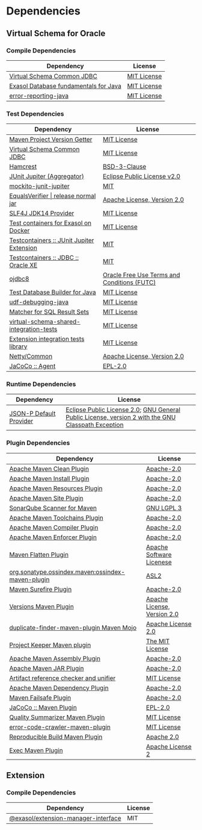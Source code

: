 <!-- @formatter:off -->
# Dependencies

## Virtual Schema for Oracle

### Compile Dependencies

| Dependency                                 | License          |
| ------------------------------------------ | ---------------- |
| [Virtual Schema Common JDBC][0]            | [MIT License][1] |
| [Exasol Database fundamentals for Java][2] | [MIT License][3] |
| [error-reporting-java][4]                  | [MIT License][5] |

### Test Dependencies

| Dependency                                      | License                                           |
| ----------------------------------------------- | ------------------------------------------------- |
| [Maven Project Version Getter][6]               | [MIT License][7]                                  |
| [Virtual Schema Common JDBC][0]                 | [MIT License][1]                                  |
| [Hamcrest][8]                                   | [BSD-3-Clause][9]                                 |
| [JUnit Jupiter (Aggregator)][10]                | [Eclipse Public License v2.0][11]                 |
| [mockito-junit-jupiter][12]                     | [MIT][13]                                         |
| [EqualsVerifier \| release normal jar][14]      | [Apache License, Version 2.0][15]                 |
| [SLF4J JDK14 Provider][16]                      | [MIT License][17]                                 |
| [Test containers for Exasol on Docker][18]      | [MIT License][19]                                 |
| [Testcontainers :: JUnit Jupiter Extension][20] | [MIT][21]                                         |
| [Testcontainers :: JDBC :: Oracle XE][20]       | [MIT][21]                                         |
| [ojdbc8][22]                                    | [Oracle Free Use Terms and Conditions (FUTC)][23] |
| [Test Database Builder for Java][24]            | [MIT License][25]                                 |
| [udf-debugging-java][26]                        | [MIT License][27]                                 |
| [Matcher for SQL Result Sets][28]               | [MIT License][29]                                 |
| [virtual-schema-shared-integration-tests][30]   | [MIT License][31]                                 |
| [Extension integration tests library][32]       | [MIT License][33]                                 |
| [Netty/Common][34]                              | [Apache License, Version 2.0][35]                 |
| [JaCoCo :: Agent][36]                           | [EPL-2.0][37]                                     |

### Runtime Dependencies

| Dependency                    | License                                                                                                        |
| ----------------------------- | -------------------------------------------------------------------------------------------------------------- |
| [JSON-P Default Provider][38] | [Eclipse Public License 2.0][39]; [GNU General Public License, version 2 with the GNU Classpath Exception][40] |

### Plugin Dependencies

| Dependency                                              | License                           |
| ------------------------------------------------------- | --------------------------------- |
| [Apache Maven Clean Plugin][41]                         | [Apache-2.0][15]                  |
| [Apache Maven Install Plugin][42]                       | [Apache-2.0][15]                  |
| [Apache Maven Resources Plugin][43]                     | [Apache-2.0][15]                  |
| [Apache Maven Site Plugin][44]                          | [Apache-2.0][15]                  |
| [SonarQube Scanner for Maven][45]                       | [GNU LGPL 3][46]                  |
| [Apache Maven Toolchains Plugin][47]                    | [Apache-2.0][15]                  |
| [Apache Maven Compiler Plugin][48]                      | [Apache-2.0][15]                  |
| [Apache Maven Enforcer Plugin][49]                      | [Apache-2.0][15]                  |
| [Maven Flatten Plugin][50]                              | [Apache Software Licenese][15]    |
| [org.sonatype.ossindex.maven:ossindex-maven-plugin][51] | [ASL2][52]                        |
| [Maven Surefire Plugin][53]                             | [Apache-2.0][15]                  |
| [Versions Maven Plugin][54]                             | [Apache License, Version 2.0][15] |
| [duplicate-finder-maven-plugin Maven Mojo][55]          | [Apache License 2.0][56]          |
| [Project Keeper Maven plugin][57]                       | [The MIT License][58]             |
| [Apache Maven Assembly Plugin][59]                      | [Apache-2.0][15]                  |
| [Apache Maven JAR Plugin][60]                           | [Apache-2.0][15]                  |
| [Artifact reference checker and unifier][61]            | [MIT License][62]                 |
| [Apache Maven Dependency Plugin][63]                    | [Apache-2.0][15]                  |
| [Maven Failsafe Plugin][64]                             | [Apache-2.0][15]                  |
| [JaCoCo :: Maven Plugin][65]                            | [EPL-2.0][37]                     |
| [Quality Summarizer Maven Plugin][66]                   | [MIT License][67]                 |
| [error-code-crawler-maven-plugin][68]                   | [MIT License][69]                 |
| [Reproducible Build Maven Plugin][70]                   | [Apache 2.0][52]                  |
| [Exec Maven Plugin][71]                                 | [Apache License 2][15]            |

## Extension

### Compile Dependencies

| Dependency                                | License |
| ----------------------------------------- | ------- |
| [@exasol/extension-manager-interface][72] | MIT     |

[0]: https://github.com/exasol/virtual-schema-common-jdbc/
[1]: https://github.com/exasol/virtual-schema-common-jdbc/blob/main/LICENSE
[2]: https://github.com/exasol/db-fundamentals-java/
[3]: https://github.com/exasol/db-fundamentals-java/blob/main/LICENSE
[4]: https://github.com/exasol/error-reporting-java/
[5]: https://github.com/exasol/error-reporting-java/blob/main/LICENSE
[6]: https://github.com/exasol/maven-project-version-getter/
[7]: https://github.com/exasol/maven-project-version-getter/blob/main/LICENSE
[8]: http://hamcrest.org/JavaHamcrest/
[9]: https://raw.githubusercontent.com/hamcrest/JavaHamcrest/master/LICENSE
[10]: https://junit.org/junit5/
[11]: https://www.eclipse.org/legal/epl-v20.html
[12]: https://github.com/mockito/mockito
[13]: https://opensource.org/licenses/MIT
[14]: https://www.jqno.nl/equalsverifier
[15]: https://www.apache.org/licenses/LICENSE-2.0.txt
[16]: http://www.slf4j.org
[17]: http://www.opensource.org/licenses/mit-license.php
[18]: https://github.com/exasol/exasol-testcontainers/
[19]: https://github.com/exasol/exasol-testcontainers/blob/main/LICENSE
[20]: https://java.testcontainers.org
[21]: http://opensource.org/licenses/MIT
[22]: https://www.oracle.com/database/technologies/maven-central-guide.html
[23]: https://www.oracle.com/downloads/licenses/oracle-free-license.html
[24]: https://github.com/exasol/test-db-builder-java/
[25]: https://github.com/exasol/test-db-builder-java/blob/main/LICENSE
[26]: https://github.com/exasol/udf-debugging-java/
[27]: https://github.com/exasol/udf-debugging-java/blob/main/LICENSE
[28]: https://github.com/exasol/hamcrest-resultset-matcher/
[29]: https://github.com/exasol/hamcrest-resultset-matcher/blob/main/LICENSE
[30]: https://github.com/exasol/virtual-schema-shared-integration-tests/
[31]: https://github.com/exasol/virtual-schema-shared-integration-tests/blob/main/LICENSE
[32]: https://github.com/exasol/extension-manager/
[33]: https://github.com/exasol/extension-manager/blob/main/LICENSE
[34]: https://netty.io/netty-common/
[35]: https://www.apache.org/licenses/LICENSE-2.0
[36]: https://www.eclemma.org/jacoco/index.html
[37]: https://www.eclipse.org/legal/epl-2.0/
[38]: https://github.com/eclipse-ee4j/jsonp
[39]: https://projects.eclipse.org/license/epl-2.0
[40]: https://projects.eclipse.org/license/secondary-gpl-2.0-cp
[41]: https://maven.apache.org/plugins/maven-clean-plugin/
[42]: https://maven.apache.org/plugins/maven-install-plugin/
[43]: https://maven.apache.org/plugins/maven-resources-plugin/
[44]: https://maven.apache.org/plugins/maven-site-plugin/
[45]: http://docs.sonarqube.org/display/PLUG/Plugin+Library/sonar-maven-plugin
[46]: http://www.gnu.org/licenses/lgpl.txt
[47]: https://maven.apache.org/plugins/maven-toolchains-plugin/
[48]: https://maven.apache.org/plugins/maven-compiler-plugin/
[49]: https://maven.apache.org/enforcer/maven-enforcer-plugin/
[50]: https://www.mojohaus.org/flatten-maven-plugin/
[51]: https://sonatype.github.io/ossindex-maven/maven-plugin/
[52]: http://www.apache.org/licenses/LICENSE-2.0.txt
[53]: https://maven.apache.org/surefire/maven-surefire-plugin/
[54]: https://www.mojohaus.org/versions/versions-maven-plugin/
[55]: https://basepom.github.io/duplicate-finder-maven-plugin
[56]: http://www.apache.org/licenses/LICENSE-2.0.html
[57]: https://github.com/exasol/project-keeper/
[58]: https://github.com/exasol/project-keeper/blob/main/LICENSE
[59]: https://maven.apache.org/plugins/maven-assembly-plugin/
[60]: https://maven.apache.org/plugins/maven-jar-plugin/
[61]: https://github.com/exasol/artifact-reference-checker-maven-plugin/
[62]: https://github.com/exasol/artifact-reference-checker-maven-plugin/blob/main/LICENSE
[63]: https://maven.apache.org/plugins/maven-dependency-plugin/
[64]: https://maven.apache.org/surefire/maven-failsafe-plugin/
[65]: https://www.jacoco.org/jacoco/trunk/doc/maven.html
[66]: https://github.com/exasol/quality-summarizer-maven-plugin/
[67]: https://github.com/exasol/quality-summarizer-maven-plugin/blob/main/LICENSE
[68]: https://github.com/exasol/error-code-crawler-maven-plugin/
[69]: https://github.com/exasol/error-code-crawler-maven-plugin/blob/main/LICENSE
[70]: http://zlika.github.io/reproducible-build-maven-plugin
[71]: https://www.mojohaus.org/exec-maven-plugin
[72]: https://registry.npmjs.org/@exasol/extension-manager-interface/-/extension-manager-interface-0.4.3.tgz
